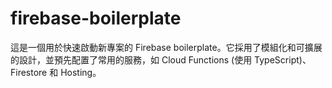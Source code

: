# firebase-boilerplate
這是一個用於快速啟動新專案的 Firebase boilerplate。它採用了模組化和可擴展的設計，並預先配置了常用的服務，如 Cloud Functions (使用 TypeScript)、Firestore 和 Hosting。
